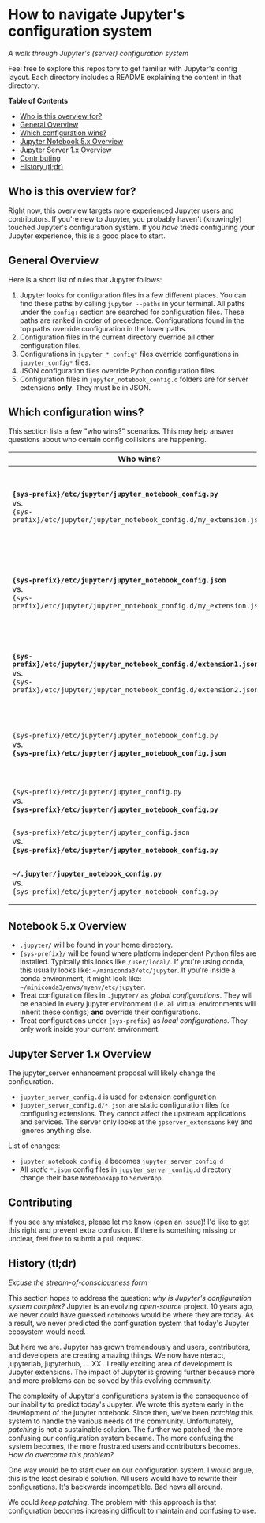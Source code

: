 # How to navigate Jupyter's configuration system 

*A walk through Jupyter's (server) configuration system*

Feel free to explore this repository to get familiar with Jupyter's config layout. Each directory includes a README explaining the content in that directory.

**Table of Contents**

* [Who is this overview for?](#who-is-this-overview-for)
* [General Overview](#configuration-at-a-glance)
* [Which configuration wins?](#which-configuration-wins)
* [Jupyter Notebook 5.x Overview](#notebook-5x-overview)
* [Jupyter Server 1.x Overview](#jupyter-server-1x-overview)
* [Contributing](#contributing)
* [History (tl;dr)](#history-tldr)

## Who is this overview for?

Right now, this overview targets more experienced Jupyter users and contributors. If you're new to Jupyter, you probably haven't (knowingly) touched Jupyter's configuration system. If you *have* trieds configuring your Jupyter experience, this is a good place to start. 

## General Overview

Here is a short list of rules that Jupyter follows:

1. Jupyter looks for configuration files in a few different places. You can find these paths by calling `jupyter --paths` in your terminal. All paths under the `config:` section are searched for configuration files. These paths are ranked in order of precedence. Configurations found in the top paths override configuration in the lower paths.
2. Configuration files in the current directory override all other configuration files.
3. Configurations in `jupyter_*_config*` files override configurations in `jupyter_config*` files.
4. JSON configuration files override Python configuration files.
5. Configuration files in `jupyter_notebook_config.d` folders are for server extensions **only**. They must be in JSON.

## Which configuration wins?

This section lists a few "who wins?" scenarios. This may help answer questions about who certain config collisions are happening. 

|   Who wins?  | Why?|
|----------|----------|
| **```{sys-prefix}/etc/jupyter/jupyter_notebook_config.py```** <br>vs.<br> ```{sys-prefix}/etc/jupyter/jupyter_notebook_config.d/my_extension.json``` |  The `my_extension.json` file can only touch the `nbserver_extension` attribute. If this attribute is set in both files, the JSON file overrides settings in the Python file (according to Rule 4) *without warning*. |
| **```{sys-prefix}/etc/jupyter/jupyter_notebook_config.json```** <br>vs.<br> ```{sys-prefix}/etc/jupyter/jupyter_notebook_config.d/my_extension.json``` |  The `my_extension.json` file can only touch the `nbserver_extension` attribute. If this attribute is set in both files, the `jupyter_notebook_config.json` file overrides the `my_extension.json` file *without warning*. |
| **```{sys-prefix}/etc/jupyter/jupyter_notebook_config.d/extension1.json```** <br>vs.<br> ```{sys-prefix}/etc/jupyter/jupyter_notebook_config.d/extension2.json``` | Config files in `jupyter_notebook_config.d` are read in order (sorted by your filesystem). Settings in earlier files will be overridden by those same settings in later files *without warning*. |
| ```{sys-prefix}/etc/jupyter/jupyter_notebook_config.py``` <br>vs.<br> **```{sys-prefix}/etc/jupyter/jupyter_notebook_config.json```** | Both files are loaded, but the configuration settings in the JSON file override the settings in the Python (according to Rule 4). If you have conflicting settings, *a warning* appears in the logs. |
| ```{sys-prefix}/etc/jupyter/jupyter_config.py``` <br>vs.<br> **```{sys-prefix}/etc/jupyter/jupyter_notebook_config.py```** | `jupyter_notebook_config.py` overrides settings in `jupyter_config.py`, following Rule 3. |
| ```{sys-prefix}/etc/jupyter/jupyter_config.json``` <br>vs.<br> **```{sys-prefix}/etc/jupyter/jupyter_notebook_config.py```** | `jupyter_notebook_config.py` overrides settings in `jupyter_config.json`, following Rule 3.|
| **```~/.jupyter/jupyter_notebook_config.py```** <br>vs.<br> ```{sys-prefix}/etc/jupyter/jupyter_notebook_config.py``` | Following Rule 1, configuration under `~/.jupyter` overrides `{sys-prefix}`. |

## Notebook 5.x Overview

* `.jupyter/` will be found in your home directory.
* `{sys-prefix}/` will be found where platform independent Python files are installed. Typically this looks like `/user/local/`. If you're using conda, this usually looks like: `~/miniconda3/etc/jupyter`. If you're inside a conda environment, it might look like: `~/miniconda3/envs/myenv/etc/jupyter`.
* Treat configuration files in `.jupyter/` as *global configurations*. They will be enabled in every jupyter environment (i.e. all virtual environments will inherit these configs) **and** override their configurations.
* Treat configurations under `{sys-prefix}` as *local configurations*. They only work inside your current environment.



## Jupyter Server 1.x Overview

The jupyter_server enhancement proposal will likely change the configuration. 

* `jupyter_server_config.d` is used for extension configuration
* `jupyter_server_config.d/*.json` are static configuration files for configuring extensions. They cannot affect the upstream applications and services. The server only looks at the `jpserver_extensions` key and ignores anything else.

List of changes:

* `jupyter_notebook_config.d` becomes `jupyter_server_config.d`
* All *static* `*.json` config files in `jupyter_server_config.d` directory change their base `NotebookApp` to `ServerApp`.  




## Contributing

If you see any mistakes, please let me know (open an issue)! I'd like to get this right and prevent extra confusion. If there is something missing or unclear, feel free to submit a pull request. 

## History (tl;dr)

*Excuse the stream-of-consciousness form*

This section hopes to address the question: *why is Jupyter's configuration system complex?* Jupyter is an evolving *open-source* project. 10 years ago, we never could have guessed `notebooks` would be where they are today. As a result, we never predicted the configuration system that today's Jupyter ecosystem would need. 

But here we are. Jupyter has grown tremendously and users, contributors, and developers are creating amazing things. We now have nteract, jupyterlab, jupyterhub, ... XX . I really exciting area of development is Jupyter extensions. The impact of Jupyter is growing further because more and more problems can be solved by this evolving community. 

The complexity of Jupyter's configurations system is the consequence of our inability to predict today's Jupyter. We wrote this system early in the development of the jupyter notebook. Since then, we've been *patching* this system to handle the various needs of the community. Unfortunately, *patching* is not a sustainable solution. The further we patched, the more confusing our configuration system became. The more confusing the system becomes, the more frustrated users and contributors becomes. *How do overcome this problem?*

One way would be to start over on our configuration system. I would argue, this is the least desirable solution. All users would have to rewrite their configurations. It's backwards incompatible. Bad news all around.

We could *keep patching*. The problem with this approach is that configuration becomes increasing difficult to maintain and confusing to use.

